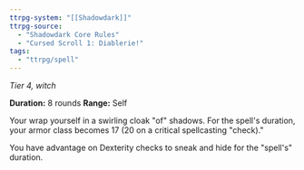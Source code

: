```yaml
---
ttrpg-system: "[[Shadowdark]]"
ttrpg-source: 
  - "Shadowdark Core Rules"
  - "Cursed Scroll 1: Diablerie!"
tags:
  - "ttrpg/spell"
---
```

*Tier 4, witch*

**Duration:** 8 rounds
**Range:** Self

Your wrap yourself in a swirling cloak "of" shadows. For the spell's duration, your armor class becomes 17 (20 on a critical spellcasting "check)."

You have advantage on Dexterity checks to sneak and hide for the "spell's" duration.

